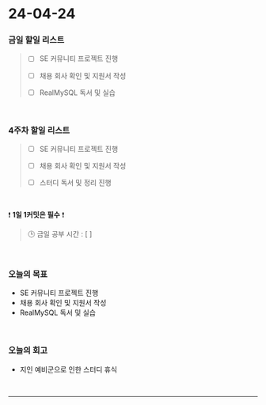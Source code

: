 # 24-04-24
### 금일 할일 리스트
> - [ ]  SE 커뮤니티 프로젝트 진행
>
> - [ ]  채용 회사 확인 및 지원서 작성
>
> - [ ]  RealMySQL 독서 및 실습

<br/>

### 4주차 할일 리스트  
> - [ ]  SE 커뮤니티 프로젝트 진행
>
> - [ ]  채용 회사 확인 및 지원서 작성
>
> - [ ]  스터디 독서 및 정리 진행

<br/>

❗ **1일 1커밋은 필수** ❗
> 🕒 금일 공부 시간 : [  ]

<br/>

### 오늘의 목표
- SE 커뮤니티 프로젝트 진행
- 채용 회사 확인 및 지원서 작성
- RealMySQL 독서 및 실습

<br>

### 오늘의 회고
- 지인 예비군으로 인한 스터디 휴식


<br/>

------------  
